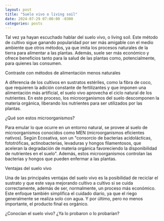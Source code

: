 ```yaml
---
layout: post
title: "Suelo vivo o living soil"
date: 2024-07-29 07:00:00 -0300
categories: posts
---
```


Tal vez ya hayan escuchado hablar del suelo vivo, o living soil. Este método de cultivo sigue ganando popularidad por ser más amigable con el medio ambiente que otros métodos, ya que imita los procesos naturales de la tierra para alimentar a las plantas. Además, suele ser más económico y ofrece beneficios tanto para la salud de las plantas como, potencialmente, para quienes las consumen.

Contraste con métodos de alimentación menos naturales

A diferencia de los cultivos en sustratos estériles, como la fibra de coco, que requieren la adición constante de fertilizantes y que imponen una alimentación más artificial, el suelo vivo aprovecha el ciclo natural de los nutrientes. En este proceso, los microorganismos del suelo descomponen la materia orgánica, liberando los nutrientes para ser utilizados por las plantas.

¿Qué son estos microorganismos?

Para emular lo que ocurre en un entorno natural, se provee al suelo de microorganismos conocidos como MEN (microorganismos eficientes nativos). Según Ecosativa, son un "consorcio de bacterias acidolácticas, fototróficas, actinobacterias, levaduras y hongos filamentosos, que aceleran la degradación de materia orgánica favoreciendo la disponibilidad de nutrientes en el suelo". Además, estos microorganismos controlan las bacterias y hongos que pueden enfermar a las plantas.

Ventajas del suelo vivo

Una de las principales ventajas del suelo vivo es la posibilidad de reciclar el sustrato y que este vaya mejorando cultivo a cultivo si se cuida correctamente, además de ser, normalmente, un proceso más económico. Este enfoque también simplifica el cuidado diario, ya que el riego generalmente se realiza solo con agua. Y por último, pero no menos importante, el producto final es orgánico.

¿Conocían el suelo vivo? ¿Ya lo probaron o lo probarían?
